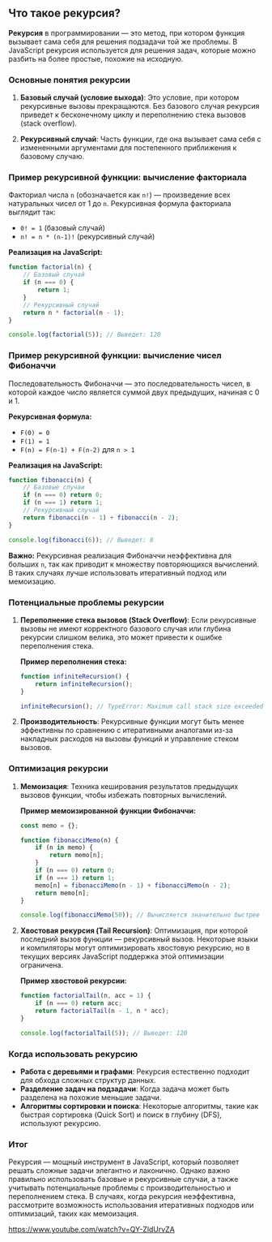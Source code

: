 ## Что такое рекурсия?

**Рекурсия** в программировании — это метод, при котором функция вызывает сама себя для решения подзадачи той же проблемы. В JavaScript рекурсия используется для решения задач, которые можно разбить на более простые, похожие на исходную.

### Основные понятия рекурсии

1. **Базовый случай (условие выхода)**: Это условие, при котором рекурсивные вызовы прекращаются. Без базового случая рекурсия приведет к бесконечному циклу и переполнению стека вызовов (stack overflow).

2. **Рекурсивный случай**: Часть функции, где она вызывает сама себя с измененными аргументами для постепенного приближения к базовому случаю.

### Пример рекурсивной функции: вычисление факториала

Факториал числа `n` (обозначается как `n!`) — произведение всех натуральных чисел от 1 до `n`. Рекурсивная формула факториала выглядит так:

- `0! = 1` (базовый случай)
- `n! = n * (n-1)!` (рекурсивный случай)

**Реализация на JavaScript:**

```javascript
function factorial(n) {
    // Базовый случай
    if (n === 0) {
        return 1;
    }
    // Рекурсивный случай
    return n * factorial(n - 1);
}

console.log(factorial(5)); // Выведет: 120
```

### Пример рекурсивной функции: вычисление чисел Фибоначчи

Последовательность Фибоначчи — это последовательность чисел, в которой каждое число является суммой двух предыдущих, начиная с 0 и 1.

**Рекурсивная формула:**

- `F(0) = 0`
- `F(1) = 1`
- `F(n) = F(n-1) + F(n-2)` для `n > 1`

**Реализация на JavaScript:**

```javascript
function fibonacci(n) {
    // Базовые случаи
    if (n === 0) return 0;
    if (n === 1) return 1;
    // Рекурсивный случай
    return fibonacci(n - 1) + fibonacci(n - 2);
}

console.log(fibonacci(6)); // Выведет: 8
```

**Важно:** Рекурсивная реализация Фибоначчи неэффективна для больших `n`, так как приводит к множеству повторяющихся вычислений. В таких случаях лучше использовать итеративный подход или мемоизацию.

### Потенциальные проблемы рекурсии

1. **Переполнение стека вызовов (Stack Overflow)**:
   Если рекурсивные вызовы не имеют корректного базового случая или глубина рекурсии слишком велика, это может привести к ошибке переполнения стека.

   **Пример переполнения стека:**

   ```javascript
   function infiniteRecursion() {
       return infiniteRecursion();
   }

   infiniteRecursion(); // TypeError: Maximum call stack size exceeded
   ```

2. **Производительность**:
   Рекурсивные функции могут быть менее эффективны по сравнению с итеративными аналогами из-за накладных расходов на вызовы функций и управление стеком вызовов.

### Оптимизация рекурсии

1. **Мемоизация**:
   Техника кеширования результатов предыдущих вызовов функции, чтобы избежать повторных вычислений.

   **Пример мемоизированной функции Фибоначчи:**

   ```javascript
   const memo = {};

   function fibonacciMemo(n) {
       if (n in memo) {
           return memo[n];
       }
       if (n === 0) return 0;
       if (n === 1) return 1;
       memo[n] = fibonacciMemo(n - 1) + fibonacciMemo(n - 2);
       return memo[n];
   }

   console.log(fibonacciMemo(50)); // Вычисляется значительно быстрее
   ```

2. **Хвостовая рекурсия (Tail Recursion)**:
   Оптимизация, при которой последний вызов функции — рекурсивный вызов. Некоторые языки и компиляторы могут оптимизировать хвостовую рекурсию, но в текущих версиях JavaScript поддержка этой оптимизации ограничена.

   **Пример хвостовой рекурсии:**

   ```javascript
   function factorialTail(n, acc = 1) {
       if (n === 0) return acc;
       return factorialTail(n - 1, n * acc);
   }

   console.log(factorialTail(5)); // Выведет: 120
   ```

### Когда использовать рекурсию

- **Работа с деревьями и графами**: Рекурсия естественно подходит для обхода сложных структур данных.
- **Разделение задач на подзадачи**: Когда задача может быть разделена на похожие меньшие задачи.
- **Алгоритмы сортировки и поиска**: Некоторые алгоритмы, такие как быстрая сортировка (Quick Sort) и поиск в глубину (DFS), используют рекурсию.

### Итог

Рекурсия — мощный инструмент в JavaScript, который позволяет решать сложные задачи элегантно и лаконично. Однако важно правильно использовать базовые и рекурсивные случаи, а также учитывать потенциальные проблемы с производительностью и переполнением стека. В случаях, когда рекурсия неэффективна, рассмотрите возможность использования итеративных подходов или оптимизаций, таких как мемоизация.

https://www.youtube.com/watch?v=QY-ZldUrvZA